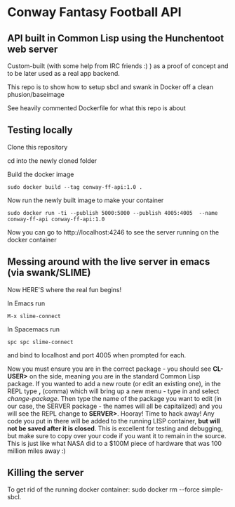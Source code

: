 # Conway Fantasy Football API

## API built in Common Lisp using the Hunchentoot web server

Custom-built (with some help from IRC friends :) ) as a proof of concept and to
be later used as a real app backend.

This repo is to show how to setup sbcl and swank in Docker off a clean phusion/baseimage

See heavily commented Dockerfile for what this repo is about

## Testing locally

Clone this repository

cd into the newly cloned folder

Build the docker image

    sudo docker build --tag conway-ff-api:1.0 .
	
Now run the newly built image to make your container

    sudo docker run -ti --publish 5000:5000 --publish 4005:4005  --name
	conway-ff-api conway-ff-api:1.0

Now you can go to http://localhost:4246 to see the server running on the docker container

## Messing around with the live server in emacs (via swank/SLIME)

Now HERE'S where the real fun begins!

In Emacs run <pre><code>M-x slime-connect</code></pre>
In Spacemacs run <pre><code>spc spc slime-connect</code></pre>
and bind to localhost and port 4005 when prompted for each.

Now you must ensure you are in the correct package - you should see **CL-USER>** on
the side, meaning you are in the standard Common Lisp package. If you wanted to
add a new route (or edit an existing one), in the REPL type **,** (comma) which will bring
up a new menu - type in and select *change-package*. Then type the name of the
package you want to edit (in our case, the SERVER package - the names will all
be capitalized) and you will see the REPL change to **SERVER>**. Hooray! Time to
hack away! Any code you put in there will be added to the running LISP
container, **but will not be saved after it is closed**. This is excellent for
testing and debugging, but make sure to copy over your code if you want it to remain in the source. This is just like what NASA did to a $100M piece of hardware that was 100 million miles away :)

## Killing the server

To get rid of the running docker container:
    sudo docker rm --force simple-sbcl.
	
